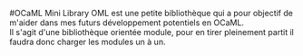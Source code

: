 #OCaML Mini Library
OML est une petite bibliothèque qui a pour objectif de m'aider dans mes futurs développement potentiels en OCaML.  
Il s'agit d'une bibliothèque orientée module, pour en tirer pleinement partit il faudra donc charger les modules un à un.